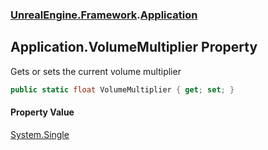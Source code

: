 ### [UnrealEngine.Framework](./UnrealEngine-Framework.md 'UnrealEngine.Framework').[Application](./UnrealEngine-Framework-Application.md 'UnrealEngine.Framework.Application')
## Application.VolumeMultiplier Property
Gets or sets the current volume multiplier  
```csharp
public static float VolumeMultiplier { get; set; }
```
#### Property Value
[System.Single](https://docs.microsoft.com/en-us/dotnet/api/System.Single 'System.Single')  
